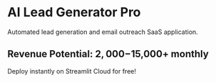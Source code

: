 # AI Lead Generator Pro

Automated lead generation and email outreach SaaS application.

## Revenue Potential: $2,000-$15,000+ monthly

Deploy instantly on Streamlit Cloud for free!
